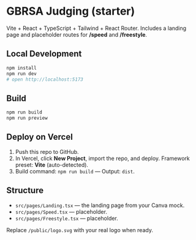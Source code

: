 
# GBRSA Judging (starter)

Vite + React + TypeScript + Tailwind + React Router. Includes a landing page and placeholder routes for **/speed** and **/freestyle**.

## Local Development
```bash
npm install
npm run dev
# open http://localhost:5173
```

## Build
```bash
npm run build
npm run preview
```

## Deploy on Vercel
1. Push this repo to GitHub.
2. In Vercel, click **New Project**, import the repo, and deploy. Framework preset: **Vite** (auto-detected).
3. Build command: `npm run build`  — Output: `dist`.

## Structure
- `src/pages/Landing.tsx` — the landing page from your Canva mock.
- `src/pages/Speed.tsx` — placeholder.
- `src/pages/Freestyle.tsx` — placeholder.

Replace `/public/logo.svg` with your real logo when ready.
